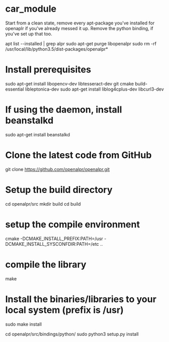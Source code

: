 # car_module

Start from a clean state, remove every apt-package you've installed for openaplr if you've already messed it up. Remove the python binding, if you've set up that too.

apt list --installed | grep alpr
sudo apt-get purge libopenalpr
sudo rm -rf /usr/local/lib/python3.5/dist-packages/openalpr*

# Install prerequisites
sudo apt-get install libopencv-dev libtesseract-dev git cmake build-essential libleptonica-dev
sudo apt-get install liblog4cplus-dev libcurl3-dev

# If using the daemon, install beanstalkd
sudo apt-get install beanstalkd

# Clone the latest code from GitHub
git clone https://github.com/openalpr/openalpr.git

# Setup the build directory
cd openalpr/src
mkdir build
cd build

# setup the compile environment
cmake -DCMAKE_INSTALL_PREFIX:PATH=/usr -DCMAKE_INSTALL_SYSCONFDIR:PATH=/etc ..

# compile the library
make

# Install the binaries/libraries to your local system (prefix is /usr)
sudo make install

cd openalpr/src/bindings/python/
sudo python3 setup.py install

